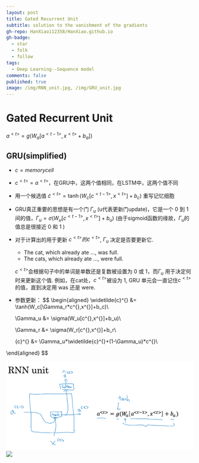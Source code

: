 ```yaml
---
layout: post
title: Gated Recurrent Unit
subtitle: solution to the vanishment of the gradients
gh-repo: HanXiao112358/HanXiao.github.io
gh-badge:
  - star
  - folk
  - follow
tags:
  - Deep Learning--Sequence model
comments: false
published: true
image: /img/RNN_unit.jpg, /img/GRU_unit.jpg
---
```


# Gated Recurrent Unit

$a^{<t>} = g(W_a[a^{<t-1>},x^{<t>}+b_a])$
## GRU(simplified)
- $c = memory cell$

- $c^{<t>} = a^{<t>}$，在GRU中，这两个值相同，在LSTM中，这两个值不同
- 用一个候选值 $\widetilde{c}^{<t>} = \tanh(W_c[c^{<t-1>},x^{<t>}]+b_c)$ 重写记忆细胞
- GRU真正重要的思想是有一个门 $\Gamma_u$ (u代表更新门update)，它是一个 0 到 1 间的值，$\Gamma_u = \sigma(W_u[c^{<t-1>},x^{<t>}]+b_u)$ (由于sigmoid函数的缘故，$\Gamma_u$的值总是很接近 0 和 1 )
- 对于计算出的用于更新 ${c}^{<t>}的\widetilde{c}^{<t>}$, $\Gamma_u$ 决定是否要更新它.
  - The cat, which already ate ..., was full.
  - The cats, which already ate ..., were full.
  
  ${c}^{<t>}$会根据句子中的单词是单数还是复数被设置为 0 或 1，而$\Gamma_u$ 用于决定何时来更新这个值. 例如，在cat处，${c}^{<t>}$被设为 1, GRU 单元会一直记住${c}^{<t>}$的值，直到决定用 was 还是 were. 
- 参数更新：
$$
\begin{aligned}
  \widetilde{c}^{<t>} &= \tanh(W_c[\Gamma_r*c^{<t-1>},x^{<t>}]+b_c)\\

  \Gamma_u &= \sigma(W_u[c^{<t-1>},x^{<t>}]+b_u)\\

  \Gamma_r &= \sigma(W_r[c^{<t-1>},x^{<t>}]+b_r\\

  {c}^{<t>} &= \Gamma_u*\widetilde{c}^{<t>}+(1-\Gamma_u)*c^{<t>}\\

\end{aligned}
$$

![](../img/RNN_unit.png)
![](../img/GRU_model.png)